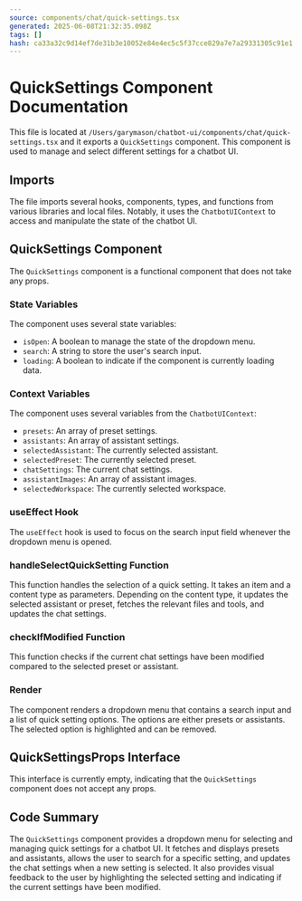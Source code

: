 ```yaml
---
source: components/chat/quick-settings.tsx
generated: 2025-06-08T21:32:35.098Z
tags: []
hash: ca33a32c9d14ef7de31b3e10052e84e4ec5c5f37cce829a7e7a29331305c91e1
---
```


# QuickSettings Component Documentation

This file is located at `/Users/garymason/chatbot-ui/components/chat/quick-settings.tsx` and it exports a `QuickSettings` component. This component is used to manage and select different settings for a chatbot UI.

## Imports

The file imports several hooks, components, types, and functions from various libraries and local files. Notably, it uses the `ChatbotUIContext` to access and manipulate the state of the chatbot UI.

## QuickSettings Component

The `QuickSettings` component is a functional component that does not take any props.

### State Variables

The component uses several state variables:

- `isOpen`: A boolean to manage the state of the dropdown menu.
- `search`: A string to store the user's search input.
- `loading`: A boolean to indicate if the component is currently loading data.

### Context Variables

The component uses several variables from the `ChatbotUIContext`:

- `presets`: An array of preset settings.
- `assistants`: An array of assistant settings.
- `selectedAssistant`: The currently selected assistant.
- `selectedPreset`: The currently selected preset.
- `chatSettings`: The current chat settings.
- `assistantImages`: An array of assistant images.
- `selectedWorkspace`: The currently selected workspace.

### useEffect Hook

The `useEffect` hook is used to focus on the search input field whenever the dropdown menu is opened.

### handleSelectQuickSetting Function

This function handles the selection of a quick setting. It takes an item and a content type as parameters. Depending on the content type, it updates the selected assistant or preset, fetches the relevant files and tools, and updates the chat settings.

### checkIfModified Function

This function checks if the current chat settings have been modified compared to the selected preset or assistant.

### Render

The component renders a dropdown menu that contains a search input and a list of quick setting options. The options are either presets or assistants. The selected option is highlighted and can be removed.

## QuickSettingsProps Interface

This interface is currently empty, indicating that the `QuickSettings` component does not accept any props.

## Code Summary

The `QuickSettings` component provides a dropdown menu for selecting and managing quick settings for a chatbot UI. It fetches and displays presets and assistants, allows the user to search for a specific setting, and updates the chat settings when a new setting is selected. It also provides visual feedback to the user by highlighting the selected setting and indicating if the current settings have been modified.